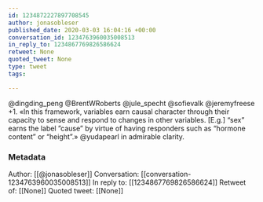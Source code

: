 ```yaml
---
id: 1234872227897708545
author: jonasobleser
published_date: 2020-03-03 16:04:16 +00:00
conversation_id: 1234763960035008513
in_reply_to: 1234867769826586624
retweet: None
quoted_tweet: None
type: tweet
tags:

---
```


@dingding_peng @BrentWRoberts @jule_specht @sofievalk @jeremyfreese +1. «In this framework, variables earn causal character through their capacity to sense and respond to changes in other variables. [E.g.] “sex” earns the label ”cause” by virtue of having responders such as “hormone content” or “height”.» @yudapearl in admirable clarity.

### Metadata

Author: [[@jonasobleser]]
Conversation: [[conversation-1234763960035008513]]
In reply to: [[1234867769826586624]]
Retweet of: [[None]]
Quoted tweet: [[None]]
